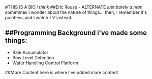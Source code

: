 #THIS IS A BIO
_i think_
##Eric Rouse - ALTERNATE 
*just barely a man*
sometimes I wonder about the nature of things...
then, I remember it's pointless and I watch TV instead.

##Programming Background
i've made some things:
----------------------
* Bale Accumulator
* Bow Level Detection
* Wafer Handling Control Platform

##More Content
here is where I've added more content
